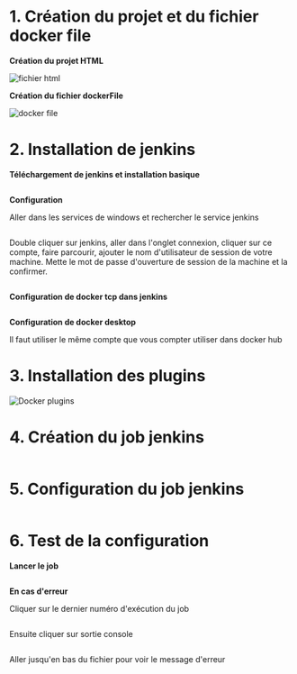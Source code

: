 <h1>1. Création du projet et du fichier docker file</h1>
<p><b>Création du projet HTML</b></p>
<img src="assets/00-fichier-html.png" alt="fichier html">
<P><b>Création du fichier dockerFile</b></P>
<img src="assets/01-fichier-docker-file.png" alt="docker file">
<h1>2. Installation de jenkins</h1>
<p><b>Téléchargement de jenkins et installation basique</b></p>
<img src="assets/02-telecharger-jenkins.png" alt="">
<p><b>Configuration</b></p>
<p>Aller dans les services de windows et rechercher le service jenkins</p>
<img src="assets/03-service-jenkins.png" alt=""> 
<p>Double cliquer sur jenkins, aller dans l'onglet connexion, cliquer sur ce compte, faire parcourir, ajouter le nom d'utilisateur de session de votre machine.
Mette le mot de passe d'ouverture de session de la machine et la confirmer.</p>
<img src="assets/04-jenkins-services.png" alt="">
<p><b>Configuration de docker tcp dans jenkins</b></p>
<img src="assets/06-etape-1.png" alt=""> <br>
<img src="assets/07-etape-2.png" alt=""> 
<p><b>Configuration de docker desktop</b></p>
Il faut utiliser le même compte que vous compter utiliser dans docker hub
<img src="assets/08-docker-desktop-3.png" alt="">
<h1>3. Installation des plugins</h1>
<img src="assets/05-docker-plugins.png" alt="Docker plugins">
<h1>4. Création du job jenkins</h1>
<img src="assets/9-docker-jobetape1.png" alt=""> <br>
<img src="assets/09-docker-job-etape2.png" alt=""> <br>
<h1>5. Configuration du job jenkins</h1>
<img src="assets/9-jenkins-job-config-etape-1.png" alt=""> <br>
<img src="assets/9-jenkins-job-config-etape-2.png" alt=""> <br>
<img src="assets/9-jenkins-job-config-etape-3.png" alt=""> <br>
<img src="assets/9-jenkins-job-config-etape-4.png" alt=""> 
<h1>6. Test de la configuration</h1>
<p><b>Lancer le job</b></p>
<img src="assets/10-lancer-job.png" alt="">
<p><b>En cas d'erreur</b></p>
<p>Cliquer sur le dernier numéro d'exécution du job</p>
<img src="assets/11-cas-erreur.png" alt="">
<p>Ensuite cliquer sur sortie console</p>
<img src="assets/11-sortie-console.png" alt="">
<p>Aller jusqu'en bas du fichier pour voir le message d'erreur</p>
<img src="assets/11-erreur.png" alt="">